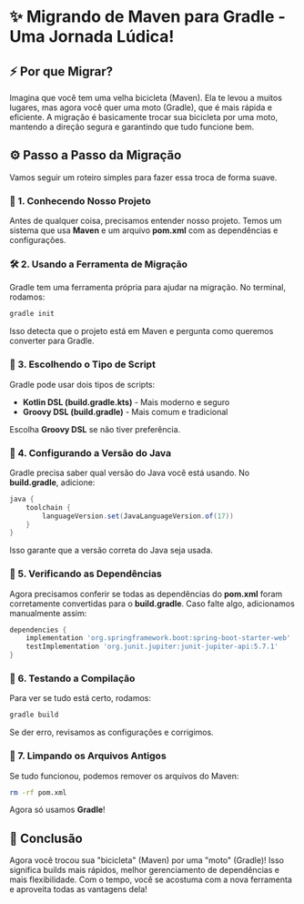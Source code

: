 # ✨ Migrando de Maven para Gradle - Uma Jornada Lúdica! 

## ⚡ Por que Migrar? 
Imagina que você tem uma velha bicicleta (Maven). Ela te levou a muitos lugares, mas agora você quer uma moto (Gradle), que é mais rápida e eficiente. A migração é basicamente trocar sua bicicleta por uma moto, mantendo a direção segura e garantindo que tudo funcione bem.

## ⚙ Passo a Passo da Migração
Vamos seguir um roteiro simples para fazer essa troca de forma suave. 

### 📂 1. Conhecendo Nosso Projeto
Antes de qualquer coisa, precisamos entender nosso projeto. Temos um sistema que usa **Maven** e um arquivo **pom.xml** com as dependências e configurações.

### 🛠️ 2. Usando a Ferramenta de Migração
Gradle tem uma ferramenta própria para ajudar na migração. No terminal, rodamos:
```bash
gradle init
```
Isso detecta que o projeto está em Maven e pergunta como queremos converter para Gradle.

### 🔧 3. Escolhendo o Tipo de Script
Gradle pode usar dois tipos de scripts:
- **Kotlin DSL (build.gradle.kts)** - Mais moderno e seguro
- **Groovy DSL (build.gradle)** - Mais comum e tradicional

Escolha **Groovy DSL** se não tiver preferência.

### 🔄 4. Configurando a Versão do Java
Gradle precisa saber qual versão do Java você está usando. No **build.gradle**, adicione:
```gradle
java {
    toolchain {
        languageVersion.set(JavaLanguageVersion.of(17))
    }
}
```
Isso garante que a versão correta do Java seja usada.

### 📅 5. Verificando as Dependências
Agora precisamos conferir se todas as dependências do **pom.xml** foram corretamente convertidas para o **build.gradle**. Caso falte algo, adicionamos manualmente assim:
```gradle
dependencies {
    implementation 'org.springframework.boot:spring-boot-starter-web'
    testImplementation 'org.junit.jupiter:junit-jupiter-api:5.7.1'
}
```

### 🚀 6. Testando a Compilação
Para ver se tudo está certo, rodamos:
```bash
gradle build
```
Se der erro, revisamos as configurações e corrigimos.

### 🏰 7. Limpando os Arquivos Antigos
Se tudo funcionou, podemos remover os arquivos do Maven:
```bash
rm -rf pom.xml
```
Agora só usamos **Gradle**! 

## 🚀 Conclusão
Agora você trocou sua "bicicleta" (Maven) por uma "moto" (Gradle)! 
Isso significa builds mais rápidos, melhor gerenciamento de dependências e mais flexibilidade. Com o tempo, você se acostuma com a nova ferramenta e aproveita todas as vantagens dela!
